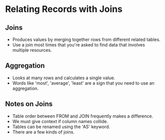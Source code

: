# Relating Records with Joins

## Joins

* Produces values by merging together rows from different related tables.
* Use a join most times that you're asked to find data that involves multiple resources.

## Aggregation

* Looks at many rows and calculates a single value.
* Words like 'most', 'average', 'least' are a sign that you need to use an aggregation.

## Notes on Joins

* Table order between FROM and JOIN frequently makes a difference.
* We must give context if column names collide.
* Tables can be renamed using the 'AS' keyword.
* There are a few kinds of joins.

